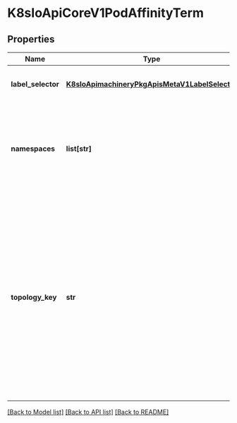 # K8sIoApiCoreV1PodAffinityTerm

## Properties
Name | Type | Description | Notes
------------ | ------------- | ------------- | -------------
**label_selector** | [**K8sIoApimachineryPkgApisMetaV1LabelSelector**](K8sIoApimachineryPkgApisMetaV1LabelSelector.md) | A label query over a set of resources, in this case pods. | [optional] 
**namespaces** | **list[str]** | namespaces specifies which namespaces the labelSelector applies to (matches against); null or empty list means \&quot;this pod&#39;s namespace\&quot; | [optional] 
**topology_key** | **str** | This pod should be co-located (affinity) or not co-located (anti-affinity) with the pods matching the labelSelector in the specified namespaces, where co-located is defined as running on a node whose value of the label with key topologyKey matches that of any node on which any of the selected pods is running. Empty topologyKey is not allowed. | 

[[Back to Model list]](../README.md#documentation-for-models) [[Back to API list]](../README.md#documentation-for-api-endpoints) [[Back to README]](../README.md)



